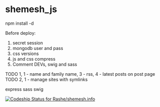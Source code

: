 shemesh_js
=======
npm install -d


Before deploy:
1. secret session
2. mongodb user and pass
3. css versions
4. js and css compress
5. Comment DEVs, swig and sass


TODO 1, 1 - name and family name, 3 - rss, 4 - latest posts on post page
TODO 2, 1 - manage sites with symlinks

express
sass
swig


[ ![Codeship Status for Rashe/shemesh.info](https://codeship.com/projects/13760d80-4ad1-0132-b3d9-62227a079ece/status)](https://codeship.com/projects/46455)
